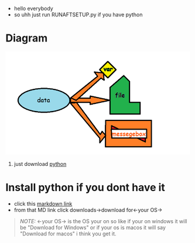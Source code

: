 - hello everybody
- so uhh just run RUNAFTSETUP.py if you have python
# Diagram
![a diagram turning data into a variable file and a message](Untitled.png "data into things")
1. just download <ins>python</ins>
# Install python if you dont have it
- click this [markdown link](https://www.python.org)
- from that MD link click downloads->download for<-your OS->
> *_NOTE:_* <-your OS-> is the OS your on so like if your on windows it will be "Download for Windows" or if your os is macos it will say "Download for macos" i think you get it.